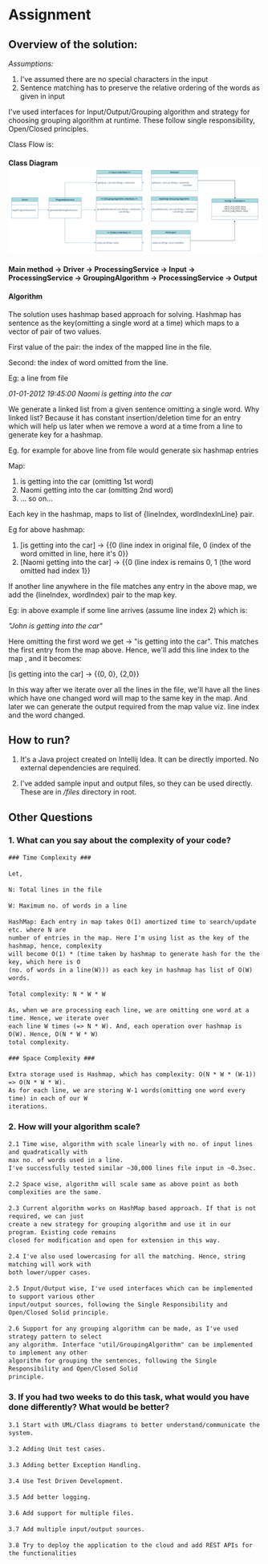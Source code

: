 # Assignment

## Overview of the solution:

*Assumptions:*
1. I've assumed there are no special characters in the input
2. Sentence matching has to preserve the relative ordering of the words as given in input

I've used interfaces for Input/Output/Grouping algorithm and
strategy for choosing grouping algorithm at runtime. These follow single responsibility,
Open/Closed principles.

Class Flow is:

#### Class Diagram ![Class Diagram](classDiagrams/ClassDiagramImage.png?raw=true)
####

#### Main method -> Driver -> ProcessingService -> Input -> ProcessingService -> GroupingAlgorithm -> ProcessingService -> Output ####

#### Algorithm ####
The solution uses hashmap based approach for solving.
Hashmap has sentence as the key(omitting a single word at a time) which maps to a vector of pair of
two
values.

First value of the pair: the index of the mapped line
in the file.

Second: the index of word omitted from the line.


Eg: a line from file

*01-01-2012 19:45:00 Naomi is getting into the car*

We generate a linked list from a given sentence omitting a single word. Why linked list? Because
it has constant insertion/deletion time for an entry which will help us later when we remove a
word at a time from a line to generate key for a hashmap.

Eg. for example for above line from file would generate six hashmap entries

Map:
1. is getting into the car (omitting 1st word)
2. Naomi getting into the car (omitting 2nd word)
3. ... so on...

Each key in the hashmap, maps to list of {lineIndex, wordIndexInLine} pair.

Eg for above hashmap:

1. [is getting into the car] -> {{0 (line index in original file, 0 (index of the word omitted
   in line, here it's 0}}
2. [Naomi getting into the car] -> {{0 (line index is remains 0, 1 (the word omitted had index 1}}


If another line anywhere in the file matches any entry in the above map, we add the {lineIndex,
wordIndex) pair to the map key.

Eg: in above example if some line arrives (assume line index 2) which is:

*"John is getting into the car"*

Here omitting the first word we get -> "is getting into the car". This matches the first entry
from the map above. Hence, we'll add this line index to the map , and it becomes:

[is getting into the car] -> {{0, 0}, {2,0}}

In this way after we iterate over all the lines in the file, we'll have all the lines which have
one changed word will map to the same key in the map. And later we can generate the output
required from the map value viz. line index and the word changed.

## How to run?

1. It's a Java project created on Intellij Idea. It can be directly imported. No external 
   dependencies are required.

2. I've added sample input and output files, so they can be used directly. These are in */files*
   directory in root.

## Other Questions
### 1. What can you say about the complexity of your code? ###


    ### Time Complexity ###
    
    Let,
    
    N: Total lines in the file
    
    W: Maximum no. of words in a line
    
    HashMap: Each entry in map takes O(1) amortized time to search/update etc. where N are 
    number of entries in the map. Here I'm using list as the key of the hashmap, hence, complexity 
    will become O(1) * (time taken by hashmap to generate hash for the the key, which here is O
    (no. of words in a line(W))) as each key in hashmap has list of O(W) words.
    
    Total complexity: N * W * W

    As, when we are processing each line, we are omitting one word at a time. Hence, we iterate over 
    each line W times (=> N * W). And, each operation over hashmap is O(W). Hence, O(N * W * W) 
    total complexity.

    ### Space Complexity ###

    Extra storage used is Hashmap, which has complexity: O(N * W * (W-1)) => O(N * W * W). 
    As for each line, we are storing W-1 words(omitting one word every time) in each of our W 
    iterations.

### 2. How will your algorithm scale? ###


    2.1 Time wise, algorithm with scale linearly with no. of input lines and quadratically with  
    max no. of words used in a line. 
    I've successfully tested similar ~30,000 lines file input in ~0.3sec.

    2.2 Space wise, algorithm will scale same as above point as both complexities are the same.

    2.3 Current algorithm works on HashMap based approach. If that is not required, we can just 
    create a new strategy for grouping algorithm and use it in our program. Existing code remains 
    closed for modification and open for extension in this way.

    2.4 I've also used lowercasing for all the matching. Hence, string matching will work with 
    both lower/upper cases.

    2.5 Input/Output wise, I've used interfaces which can be implemented to support various other
    input/output sources, following the Single Responsibility and Open/Closed Solid principle.

    2.6 Support for any grouping algorithm can be made, as I've used strategy pattern to select
    any algorithm. Interface "util/GroupingAlgorithm" can be implemented to implement any other 
    algorithm for grouping the sentences, following the Single Responsibility and Open/Closed Solid 
    principle.


### 3. If you had two weeks to do this task, what would you have done differently? What would be better? ###


    3.1 Start with UML/Class diagrams to better understand/communicate the system. 

    3.2 Adding Unit test cases.

    3.3 Adding better Exception Handling.

    3.4 Use Test Driven Development.

    3.5 Add better logging.

    3.6 Add support for multiple files.

    3.7 Add multiple input/output sources.

    3.8 Try to deploy the application to the cloud and add REST APIs for the functionalities
